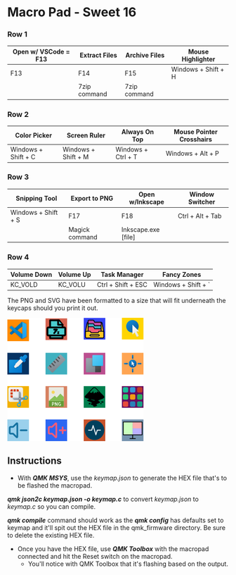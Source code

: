 # Macro Pad - Sweet 16

### Row 1

| Open w/ VSCode = F13 | Extract Files | Archive Files | Mouse Highlighter   |
| -------------------- | ------------- | ------------- | ------------------- |
| F13                  | F14           | F15           | Windows + Shift + H |
|                      | 7zip command  | 7zip command  |                     |

### Row 2

| Color Picker        | Screen Ruler        | Always On Top      | Mouse Pointer Crosshairs |
| ------------------- | ------------------- | ------------------ | ------------------------ |
| Windows + Shift + C | Windows + Shift + M | Windows + Ctrl + T | Windows + Alt + P        |

### Row 3

| Snipping Tool       | Export to PNG  | Open w/Inkscape     | Window Switcher  |
| ------------------- | -------------- | ------------------- | ---------------- |
| Windows + Shift + S | F17            | F18                 | Ctrl + Alt + Tab |
|                     | Magick command | Inkscape.exe [file] |                  |

### Row 4

| Volume Down | Volume Up | Task Manager       | Fancy Zones         |
| ----------- | --------- | ------------------ | ------------------- |
| KC_VOLD     | KC_VOLU   | Ctrl + Shift + ESC | Windows + Shift + ` |

The PNG and SVG have been formatted to a size that will fit underneath the keycaps should you print it out.

![Macro Pad Icons](https://github.com/ivan-the-terrible/Macropad-AutoHotKey-Script/blob/master/Macro%20Pad%20Icons.png)

## Instructions

- With ***QMK MSYS***, use the *keymap.json* to generate the HEX file that's to be flashed the macropad. 

***qmk json2c keymap.json -o keymap.c*** to convert *keymap.json* to *keymap.c* so you can compile.

***qmk compile*** command should work as the ***qmk config*** has defaults set to keymap and it'll spit out the HEX file in the qmk_firmware directory. Be sure to delete the existing HEX file.

- Once you have the HEX file, use ***QMK Toolbox*** with the macropad connected and hit the Reset switch on the macropad.
  - You'll notice with QMK Toolbox that it's flashing based on the output.
